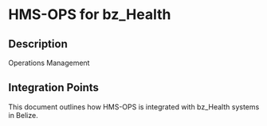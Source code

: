 # HMS-OPS for bz_Health

## Description

Operations Management

## Integration Points

This document outlines how HMS-OPS is integrated with bz_Health systems in Belize.
